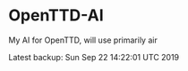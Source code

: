 # OpenTTD-AI
My AI for OpenTTD, will use primarily air

Latest backup: Sun Sep 22 14:22:01 UTC 2019
